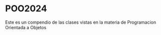 # POO2024
Este es un compendio de las clases vistas en la materia de Programacion Orientada a Objetos

